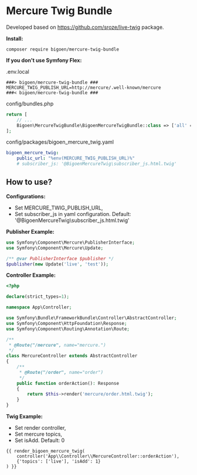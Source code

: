 Mercure Twig Bundle
=
Developed based on https://github.com/sroze/live-twig package.

**Install:**
```
composer require bigoen/mercure-twig-bundle
```

**If you don't use Symfony Flex:**

.env.local
```dotenv
###> bigoen/mercure-twig-bundle ###
MERCURE_TWIG_PUBLISH_URL=http://mercure/.well-known/mercure
###< bigoen/mercure-twig-bundle ###
```

config/bundles.php
```php
return [
    // ...
    Bigoen\MercureTwigBundle\BigoenMercureTwigBundle::class => ['all' => true],
];
```

config/packages/bigoen_mercure_twig.yaml
```yaml
bigoen_mercure_twig:
    public_url: "%env(MERCURE_TWIG_PUBLISH_URL)%"
    # subscriber_js: '@BigoenMercureTwig\subscriber_js.html.twig'
```

How to use?
- 
**Configurations:**
- Set MERCURE_TWIG_PUBLISH_URL,
- Set subscriber_js in yaml configuration. Default: '@BigoenMercureTwig\subscriber_js.html.twig'

**Publisher Example:**
```php
use Symfony\Component\Mercure\PublisherInterface;
use Symfony\Component\Mercure\Update;

/** @var PublisherInterface $publisher */
$publisher(new Update('live', 'test'));
```

**Controller Example:**
```php
<?php

declare(strict_types=1);

namespace App\Controller;

use Symfony\Bundle\FrameworkBundle\Controller\AbstractController;
use Symfony\Component\HttpFoundation\Response;
use Symfony\Component\Routing\Annotation\Route;

/**
 * @Route("/mercure", name="mercure.")
 */
class MercureController extends AbstractController
{
    /**
     * @Route("/order", name="order")
     */
    public function orderAction(): Response
    {
        return $this->render('mercure/order.html.twig');
    }
}
```

**Twig Example:**
- Set render controller,
- Set mercure topics,
- Set isAdd. Default: 0
```twig
{{ render_bigoen_mercure_twig(
    controller('App\\Controller\\MercureController::orderAction'),
    {'topics': ['live'], 'isAdd': 1}
) }}
```
